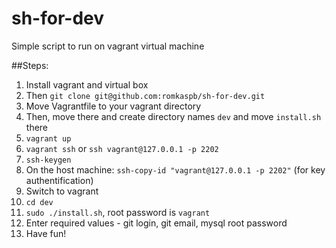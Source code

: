 # sh-for-dev
Simple script to run on vagrant virtual machine

##Steps:  
1) Install vagrant and virtual box  
2) Then `git clone git@github.com:romkaspb/sh-for-dev.git`  
3) Move Vagrantfile to your vagrant directory  
4) Then, move there and create directory names `dev` and move `install.sh` there    
5) `vagrant up`  
6) `vagrant ssh` or `ssh vagrant@127.0.0.1 -p 2202`
7) `ssh-keygen`
8) On the host machine: `ssh-copy-id "vagrant@127.0.0.1 -p 2202"` (for key authentification)  
9) Switch to vagrant  
10) `cd dev`  
11) `sudo ./install.sh`, root password is `vagrant`
12) Enter required values - git login, git email, mysql root password  
13) Have fun!
